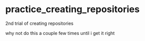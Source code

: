 # practice_creating_repositories
2nd trial of creating repositories 

why not do this a couple few times until i get it right
